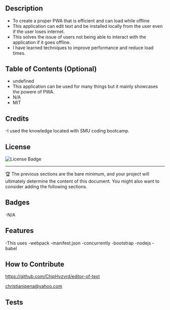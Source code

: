 # <editor-of-text>

## Description
- To create a proper PWA that is efficient and can load while offline
- This application can edit text and be installed locally from the user even if the user loses internet.
- This solves the issue of users not being able to interact with the application if it goes offline.
- I have learned techniques to improve performance and reduce load times.

## Table of Contents (Optional)

- undefined
- This application can be used for many things but it mainly showcases the powere of PWA.
- N/A
- MIT

## Credits

-I used the knowledge located with SMU coding bootcamp.

## License

![License Badge](https://shields.io/badge/license-MIT-green)

---

🏆 The previous sections are the bare minimum, and your project will ultimately determine the content of this document. You might also want to consider adding the following sections.

## Badges

-N/A

## Features

-This uses -webpack -manifest.json -concurrently -bootstrap -nodejs -babel

## How to Contribute

https://github.com/ChipHvzvrd/editor-of-text

christianipena@yahoo.com
## Tests